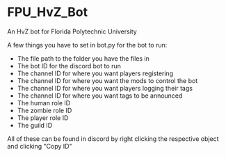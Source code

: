 # FPU_HvZ_Bot
An HvZ bot for Florida Polytechnic University

A few things you have to set in bot.py for the bot to run:
 - The file path to the folder you have the files in
 - The bot ID for the discord bot to run
 - The channel ID for where you want players registering
 - The channel ID for where you want the mods to control the bot
 - The channel ID for where you want players logging their tags
 - The channel ID for where you want tags to be announced
 - The human role ID
 - The zombie role ID
 - The player role ID
 - The guild ID

All of these can be found in discord by right clicking the respective object and clicking "Copy ID"

